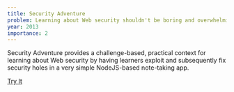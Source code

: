```yaml
---
title: Security Adventure
problem: Learning about Web security shouldn't be boring and overwhelming.
year: 2013
importance: 2
---
```

Security Adventure provides a challenge-based, practical context for learning 
about Web security by having learners exploit and subsequently fix security 
holes in a very simple NodeJS-based note-taking app.

<a class="button button-primary" href="https://github.com/toolness/security-adventure#readme">Try It</a>
